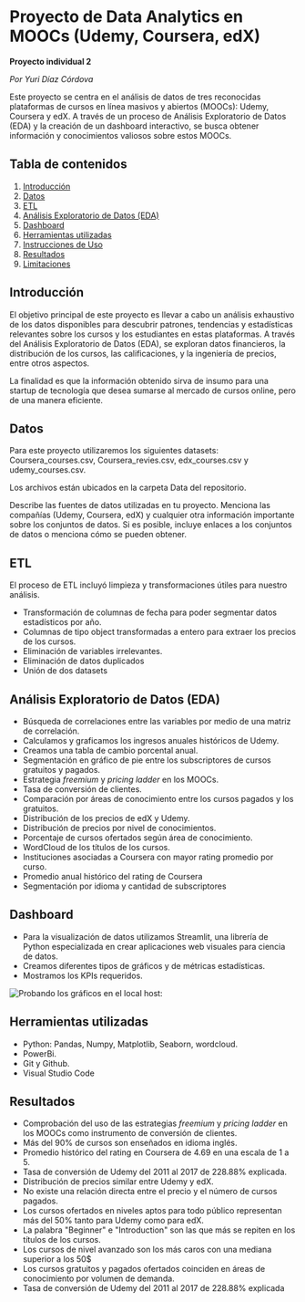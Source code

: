 
# Proyecto de Data Analytics en MOOCs (Udemy, Coursera, edX)
**Proyecto individual 2**

*Por Yuri Díaz Córdova*


Este proyecto se centra en el análisis de datos de tres reconocidas plataformas de cursos en línea masivos y abiertos (MOOCs): Udemy, Coursera y edX. A través de un proceso de Análisis Exploratorio de Datos (EDA) y la creación de un dashboard interactivo, se busca obtener información y conocimientos valiosos sobre estos MOOCs.

## Tabla de contenidos

1. [Introducción](#introducción)
2. [Datos](#datos)
3. [ETL](#datos)
4. [Análisis Exploratorio de Datos (EDA)](#análisis-exploratorio-de-datos-eda)
5. [Dashboard](#dashboard)
6. [Herramientas utilizadas](#herramientas-utilizadas)
7. [Instrucciones de Uso](#instrucciones-de-uso)
8. [Resultados](#resultados)
8. [Limitaciones](#limitaciones)



## Introducción

El objetivo principal de este proyecto es llevar a cabo un análisis exhaustivo de los datos disponibles para descubrir patrones, tendencias y estadísticas relevantes sobre los cursos y los estudiantes en estas plataformas. A través del Análisis Exploratorio de Datos (EDA), se exploran datos financieros, la distribución de los cursos, las calificaciones, y la ingeniería de precios, entre otros aspectos.

La finalidad es que la información obtenido sirva de insumo para una startup de tecnología que desea sumarse al mercado de cursos online, pero de una manera eficiente.


## Datos
Para este proyecto utilizaremos los siguientes datasets: Coursera_courses.csv, Coursera_revies.csv, edx_courses.csv y udemy_courses.csv.

Los archivos están ubicados en la carpeta Data del repositorio. 

Describe las fuentes de datos utilizadas en tu proyecto. Menciona las compañías (Udemy, Coursera, edX) y cualquier otra información importante sobre los conjuntos de datos. Si es posible, incluye enlaces a los conjuntos de datos o menciona cómo se pueden obtener.

## ETL

El proceso de ETL incluyó limpieza y transformaciones  útiles para nuestro análisis. 
* Transformación de columnas de fecha para poder segmentar datos estadísticos por año.
* Columnas de tipo object transformadas a entero para extraer los precios de los cursos.
* Eliminación de variables irrelevantes.
* Eliminación de datos duplicados
* Unión de dos datasets 

## Análisis Exploratorio de Datos (EDA)

* Búsqueda de correlaciones entre las variables por medio de una matriz de correlación.
* Calculamos y graficamos los ingresos anuales históricos de Udemy.
* Creamos una tabla de cambio porcental anual.
* Segmentación en gráfico de pie entre los subscriptores de cursos gratuitos y pagados.
* Estrategia *freemium* y *pricing ladder* en los MOOCs.
* Tasa de conversión de clientes.
* Comparación por áreas de conocimiento entre los cursos pagados y los gratuitos.
* Distribución de los precios de edX y Udemy.
* Distribución de precios por nivel de conocimientos.
* Porcentaje de cursos ofertados según área de conocimiento. 
* WordCloud de los títulos de los cursos. 
* Instituciones asociadas a Coursera con mayor rating promedio por curso. 
* Promedio anual histórico del rating de Coursera
* Segmentación por idioma y cantidad de subscriptores

## Dashboard
* Para la visualización de datos utilizamos Streamlit, una librería de Python especializada en crear aplicaciones web visuales para ciencia de datos. 
* Creamos diferentes tipos de gráficos y de métricas estadísticas.
* Mostramos los KPIs requeridos.



![Probando los gráficos en el local host:](local.jpg)


## Herramientas utilizadas
* Python: Pandas, Numpy, Matplotlib, Seaborn, wordcloud. 
* PowerBi.
* Git y Github.
* Visual Studio Code


## Resultados
* Comprobación del uso de las estrategias *freemium* y *pricing ladder* en los MOOCs como instrumento de conversión de clientes.
* Más del 90% de cursos son enseñados en idioma inglés.
* Promedio histórico del rating en Coursera de 4.69 en una escala de 1 a 5. 
* Tasa de conversión de Udemy del 2011 al 2017 de 228.88% explicada. 
* Distribución de precios similar entre Udemy y edX.
* No existe una relación directa entre el precio y el número de cursos pagados.
* Los cursos ofertados en niveles aptos para todo público representan más del 50% tanto para Udemy como para edX.
* La palabra "Beginner" e "Introduction" son las que más se repiten en los títulos de los cursos.
* Los cursos de nivel avanzado son los más caros con una mediana superior a los 50$
* Los cursos gratuitos y pagados ofertados coinciden en áreas de conocimiento por volumen de demanda. 
* Tasa de conversión de Udemy del 2011 al 2017 de 228.88% explicada 

